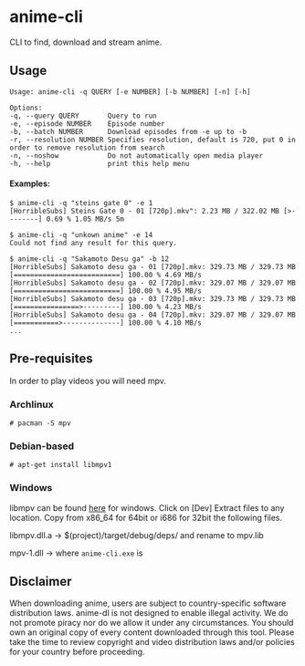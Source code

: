# anime-cli
CLI to find, download and stream anime.

## Usage
```
Usage: anime-cli -q QUERY [-e NUMBER] [-b NUMBER] [-n] [-h]

Options:                               
-q, --query QUERY       Query to run
-e, --episode NUMBER    Episode number
-b, --batch NUMBER      Download episodes from -e up to -b
-r, --resolution NUMBER Specifies resolution, default is 720, put 0 in order to remove resolution from search
-n, --noshow            Do not automatically open media player
-h, --help              print this help menu
```

#### Examples:
```
$ anime-cli -q "steins gate 0" -e 1
[HorribleSubs] Steins Gate 0 - 01 [720p].mkv": 2.23 MB / 322.02 MB [>--------] 0.69 % 1.05 MB/s 5m
```
```
$ anime-cli -q "unkown anime" -e 14
Could not find any result for this query.
```
```
$ anime-cli -q "Sakamoto Desu ga" -b 12
[HorribleSubs] Sakamoto desu ga - 01 [720p].mkv: 329.73 MB / 329.73 MB [==========================] 100.00 % 4.69 MB/s
[HorribleSubs] Sakamoto desu ga - 02 [720p].mkv: 329.07 MB / 329.07 MB [==========================] 100.00 % 4.95 MB/s
[HorribleSubs] Sakamoto desu ga - 03 [720p].mkv: 329.73 MB / 329.73 MB [================>---------] 100.00 % 4.23 MB/s
[HorribleSubs] Sakamoto desu ga - 04 [720p].mkv: 329.07 MB / 329.07 MB [===========>--------------] 100.00 % 4.10 MB/s
...
```

## Pre-requisites
In order to play videos you will need mpv.

### Archlinux
```
# pacman -S mpv
```

### Debian-based
```
# apt-get install libmpv1
```

### Windows
libmpv can be found [here](https://mpv.srsfckn.biz/) for windows. Click on [Dev]
Extract files to any location.
Copy from x86_64 for 64bit or i686 for 32bit the following files.

libmpv.dll.a -> $(project)/target/debug/deps/       and rename to mpv.lib

mpv-1.dll    -> where `anime-cli.exe` is

## Disclaimer
When downloading anime, users are subject to country-specific software distribution laws. anime-dl is not designed to enable illegal activity. We do not promote piracy nor do we allow it under any circumstances. You should own an original copy of every content downloaded through this tool. Please take the time to review copyright and video distribution laws and/or policies for your country before proceeding.
